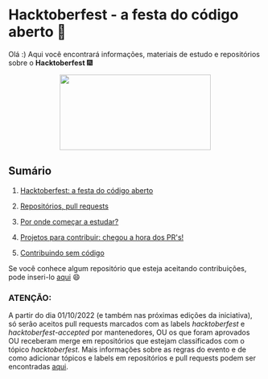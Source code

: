 # Hacktoberfest - a festa do código aberto :tada:

Olá :) Aqui você encontrará informações, materiais de estudo e repositórios sobre o **Hacktoberfest** :fireworks:  

<p align="center">
<img width="300px" align=center height="150px" src="https://media.giphy.com/media/3EfgWHj0YIDrW/giphy.gif">
</p>  

## Sumário

1. [Hacktoberfest: a festa do código aberto](https://github.com/leticiadasilva/Hacktoberfest/blob/master/Documenta%C3%A7%C3%A3o/hacktoberfest%20-%20a%20festa%20do%20c%C3%B3digo.md)  

2. [Repositórios, pull requests](https://github.com/leticiadasilva/Hacktoberfest/blob/master/Documenta%C3%A7%C3%A3o/por%20onde%20come%C3%A7ar%20a%20estudar.md)  

3. [Por onde começar a estudar?](https://github.com/leticiadasilva/Hacktoberfest/wiki/3.-Por-onde-come%C3%A7ar-a-estudar%3F)  

4. [Projetos para contribuir: chegou a hora dos PR's!](https://github.com/leticiadasilva/Hacktoberfest/blob/master/Documenta%C3%A7%C3%A3o/projetos%20para%20colaborar.md)

5. [Contribuindo sem código](https://github.com/leticiadasilva/Hacktoberfest/blob/master/Documenta%C3%A7%C3%A3o/contribuindo%20sem%20c%C3%B3digo.md)


Se você conhece algum repositório que esteja aceitando contribuições, pode inseri-lo [aqui](https://github.com/leticiadasilva/Hacktoberfest/blob/master/repositorios.md) :smile:

### **ATENÇÃO**: 

A partir do dia 01/10/2022 (e também nas próximas edições da iniciativa), só serão aceitos pull requests marcados com as labels _hacktoberfest_ e _hacktoberfest-accepted_ por mantenedores, OU os que foram aprovados OU receberam merge em repositórios que estejam classificados com o tópico _hacktoberfest_. Mais informações sobre as regras do evento e de como adicionar tópicos e labels em repositórios e pull requests podem ser encontradas [aqui](https://hacktoberfest.com/).
